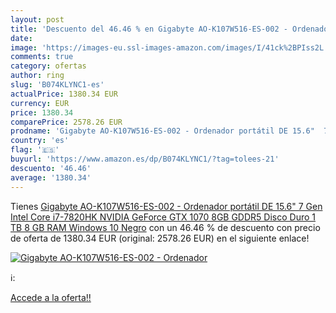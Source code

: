 ```yaml
---
layout: post
title: 'Descuento del 46.46 % en Gigabyte AO-K107W516-ES-002 - Ordenador '
date: 
image: 'https://images-eu.ssl-images-amazon.com/images/I/41ck%2BPIss2L._SL200_.jpg'
comments: true
category: ofertas
author: ring
slug: 'B074KLYNC1-es'
actualPrice: 1380.34 EUR
currency: EUR
price: 1380.34
comparePrice: 2578.26 EUR
prodname: 'Gigabyte AO-K107W516-ES-002 - Ordenador portátil DE 15.6"  7 Gen Intel Core i7-7820HK NVIDIA GeForce GTX 1070 8GB GDDR5  Disco Duro 1 TB   8 GB RAM  Windows 10   Negro'
country: 'es'
flag: '🇪🇸'
buyurl: 'https://www.amazon.es/dp/B074KLYNC1/?tag=tolees-21'
descuento: '46.46'
average: '1380.34'
---
```


Tienes [Gigabyte AO-K107W516-ES-002 - Ordenador portátil DE 15.6"  7 Gen Intel Core i7-7820HK NVIDIA GeForce GTX 1070 8GB GDDR5  Disco Duro 1 TB   8 GB RAM  Windows 10   Negro](https://www.amazon.es/dp/B074KLYNC1/?tag=tolees-21) con un 46.46 % de descuento con precio de oferta de 1380.34 EUR (original: 2578.26 EUR) en el siguiente enlace!

[![Gigabyte AO-K107W516-ES-002 - Ordenador ](https://images-eu.ssl-images-amazon.com/images/I/41ck%2BPIss2L._SL200_.jpg)](https://www.amazon.es/dp/B074KLYNC1/?tag=tolees-21)

ℹ️:


[Accede a la oferta!!](https://www.amazon.es/dp/B074KLYNC1/?tag=tolees-21)
